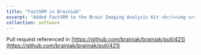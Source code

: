 ```yaml
---
title: "FastSRM in Brainiak"
excerpt: "Added FastSRM to the Brain Imaging Analysis Kit <br/><img src='/images/brainiak.png'>"
collection: software
---
```


Pull request referenced in [https://github.com/brainiak/brainiak/pull/421](https://github.com/brainiak/brainiak/pull/421)
